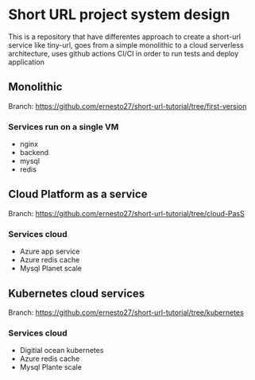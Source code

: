 # Short URL project system design

This is a repository that have differentes approach to create a short-url service like tiny-url, goes from a simple monolithic to a cloud serverless architecture, uses github actions CI/CI in order to run tests and deploy application

## Monolithic

Branch: 
https://github.com/ernesto27/short-url-tutorial/tree/first-version

### Services run on a single VM
- nginx 
- backend
- mysql
- redis


## Cloud Platform as a service

Branch:
https://github.com/ernesto27/short-url-tutorial/tree/cloud-PasS


### Services cloud
- Azure app service
- Azure redis cache
- Mysql Planet scale

## Kubernetes cloud services 

Branch:
https://github.com/ernesto27/short-url-tutorial/tree/kubernetes

### Services cloud
- Digitial ocean kubernetes
- Azure redis cache
- Mysql Plante scale








